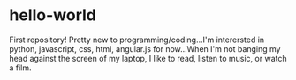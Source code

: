 # hello-world
First repository!
Pretty new to programming/coding...I'm interersted in python, javascript, css, html, angular.js for now...When I'm not banging my head against the screen of my laptop, I like to read, listen to music, or watch a film. 
